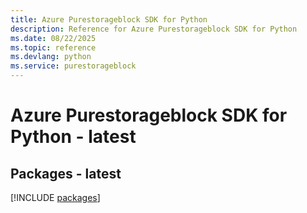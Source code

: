 ```yaml
---
title: Azure Purestorageblock SDK for Python
description: Reference for Azure Purestorageblock SDK for Python
ms.date: 08/22/2025
ms.topic: reference
ms.devlang: python
ms.service: purestorageblock
---
```

# Azure Purestorageblock SDK for Python - latest
## Packages - latest
[!INCLUDE [packages](purestorageblock-index.md)]